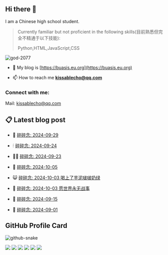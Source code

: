 ## Hi there 👋

I am a Chinese high school student.

>Currently familiar but not proficient in the following skills(目前熟悉但完全不精通于以下技能):
>
>Python,HTML,JavaScript,CSS


<p align="left"> <img src="https://komarev.com/ghpvc/?username=god-2077&label=Profile%20views&color=0e75b6&style=flat" alt="god-2077" /> </p>

- 📝 My blog is [https://buasis.eu.org](https://buasis.eu.org)

- 📫 How to reach me **kissablecho@qq.com**



<h3 align="left">Connect with me:</h3>
<p align="center">

Mail: [kissablecho@qq.com](mailto:kissablecho@qq.com)

## 📋 Latest blog post

<!-- BLOG-POST-LIST:START -->
- 👹 [碎碎念: 2024-09-29](https://buasis.eu.org/2024/10/07/sui-sui-nian-2024-09-29/) 

- 🕯 [碎碎念: 2024-09-24](https://buasis.eu.org/2024/10/07/sui-sui-nian-2024-09-24/) 

- 🧑‍🏫 [碎碎念: 2024-09-23](https://buasis.eu.org/2024/10/07/sui-sui-nian-2024-09-23/) 

- 🤩 [碎碎念: 2024-10-05](https://buasis.eu.org/2024/10/05/sui-sui-nian-2024-10-05/) 

- 😺 [碎碎念: 2024-10-03 喝上了芋泥啵啵奶绿](https://buasis.eu.org/2024/10/03/sui-sui-nian-2024-10-03-he-shang-liao-yu-ni-bo-bo-nai-lu/) 

- 🐲 [碎碎念: 2024-10-03 愿世界永无战事](https://buasis.eu.org/2024/10/02/sui-sui-nian-2024-10-03-yuan-shi-jie-yong-wu-zhan-shi/) 

- 🦆 [碎碎念: 2024-09-15](https://buasis.eu.org/2024/09/15/sui-sui-nian-2024-09-15/) 

- 🎉 [碎碎念: 2024-09-01](https://buasis.eu.org/2024/09/06/sui-sui-nian-2024-09-01/) 
<!-- BLOG-POST-LIST:END -->

## GitHub Profile Card

<picture>
  <source media="(prefers-color-scheme: dark)" srcset="https://god-2077.buasis.eu.org/github-contribution-grid-snake/github-snake-dark.svg" />
  <source media="(prefers-color-scheme: light)" srcset="https://god-2077.buasis.eu.org/github-contribution-grid-snake/github-snake.svg" />
  <img alt="github-snake" src="https://god-2077.buasis.eu.org/github-contribution-grid-snake/github-snake-dark.svg" />
</picture>

[![](https://god-2077.buasis.eu.org/profile-3d-contrib/profile-night-rainbow.svg)](https://github.com/God-2077)
[![](https://god-2077.buasis.eu.org/profile-summary-card-output/tokyonight/0-profile-details.svg)](https://github.com/God-2077)
[![](https://god-2077.buasis.eu.org/profile-summary-card-output/tokyonight/1-repos-per-language.svg)](https://github.com/God-2077) [![](https://god-2077.buasis.eu.org/profile-summary-card-output/tokyonight/2-most-commit-language.svg)](https://github.com/God-2077)
[![](https://god-2077.buasis.eu.org/profile-summary-card-output/tokyonight/3-stats.svg)](https://github.com/God-2077) [![](https://god-2077.buasis.eu.org/profile-summary-card-output/tokyonight/4-productive-time.svg)](https://github.com/God-2077)
